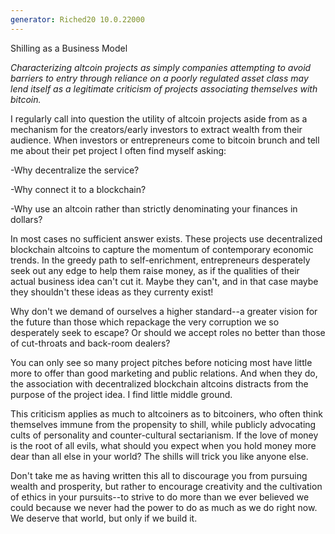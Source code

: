 ```yaml
---
generator: Riched20 10.0.22000
---
```


Shilling as a Business Model

*Characterizing altcoin projects as simply companies attempting to avoid
barriers to entry through reliance on a poorly regulated asset class may
lend itself as a legitimate criticism of projects associating themselves
with bitcoin.*

I regularly call into question the utility of altcoin projects aside
from as a mechanism for the creators/early investors to extract wealth
from their audience. When investors or entrepreneurs come to bitcoin
brunch and tell me about their pet project I often find myself asking:

-Why decentralize the service?

-Why connect it to a blockchain?

-Why use an altcoin rather than strictly denominating your finances in
dollars?

In most cases no sufficient answer exists. These projects use
decentralized blockchain altcoins to capture the momentum of
contemporary economic trends. In the greedy path to self-enrichment,
entrepreneurs desperately seek out any edge to help them raise money, as
if the qualities of their actual business idea can\'t cut it. Maybe they
can\'t, and in that case maybe they shouldn\'t these ideas as they
currenty exist!

Why don\'t we demand of ourselves a higher standard\--a greater vision
for the future than those which repackage the very corruption we so
desperately seek to escape? Or should we accept roles no better than
those of cut-throats and back-room dealers?

You can only see so many project pitches before noticing most have
little more to offer than good marketing and public relations. And when
they do, the association with decentralized blockchain altcoins
distracts from the purpose of the project idea. I find little middle
ground.

This criticism applies as much to altcoiners as to bitcoiners, who often
think themselves immune from the propensity to shill, while publicly
advocating cults of personality and counter-cultural sectarianism. If
the love of money is the root of all evils, what should you expect when
you hold money more dear than all else in your world? The shills will
trick you like anyone else.

Don\'t take me as having written this all to discourage you from
pursuing wealth and prosperity, but rather to encourage creativity and
the cultivation of ethics in your pursuits\--to strive to do more than
we ever believed we could because we never had the power to do as much
as we do right now. We deserve that world, but only if we build it.
